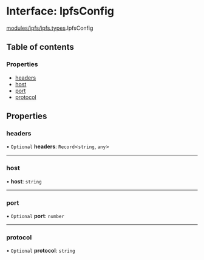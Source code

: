 # Interface: IpfsConfig

[modules/ipfs/ipfs.types](../modules/modules_ipfs_ipfs_types.md).IpfsConfig

## Table of contents

### Properties

- [headers](modules_ipfs_ipfs_types.IpfsConfig.md#headers)
- [host](modules_ipfs_ipfs_types.IpfsConfig.md#host)
- [port](modules_ipfs_ipfs_types.IpfsConfig.md#port)
- [protocol](modules_ipfs_ipfs_types.IpfsConfig.md#protocol)

## Properties

### headers

• `Optional` **headers**: `Record`<`string`, `any`\>

___

### host

• **host**: `string`

___

### port

• `Optional` **port**: `number`

___

### protocol

• `Optional` **protocol**: `string`
